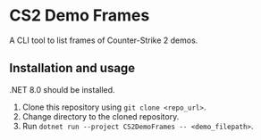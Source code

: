 # CS2 Demo Frames

A CLI tool to list frames of Counter-Strike 2 demos.

## Installation and usage

.NET 8.0 should be installed.

1. Clone this repository using `git clone <repo_url>`.
2. Change directory to the cloned repository.
3. Run `dotnet run --project CS2DemoFrames -- <demo_filepath>`.
